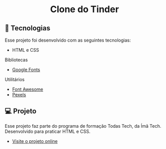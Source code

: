 <h1 align="center"> Clone do Tinder </h1>

## 🚀 Tecnologias

Esse projeto foi desenvolvido com as seguintes tecnologias:

- HTML e CSS


Bibliotecas

- [Google Fonts](https://fonts.google.com/)

Utilitários

- [Font Awesome](https://fontawesome.com/)
- [Pexels](https://www.pexels.com/pt-br/)

## 💻 Projeto

Esse projeto faz parte do programa de formação Todas Tech, da Ímã Tech. Desenvolvido para praticar HTML e CSS.

- [Visite o projeto online](https://mariagonc.github.io/clone_tinder/)
